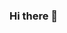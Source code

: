 ### Hi there 👋

<!--
**AnnieChi1020/AnnieChi1020** is a ✨ _special_ ✨ repository because its `README.md` (this file) appears on your GitHub profile.

Here are some ideas to get you started:

- 🔭 I’m currently working on ...
- 🌱 I’m currently learning ...
- 👯 I’m looking to collaborate on ...
- 🤔 I’m looking for help with ...
- 💬 Ask me about ...
- 📫 How to reach me: anniechi1020@gmail.com
- 😄 Pronouns: ...
- ⚡ Fun fact: ...
-->
